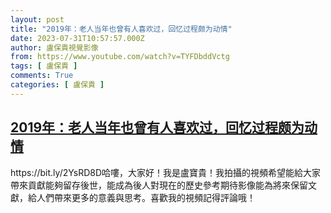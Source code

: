```yaml
---
layout: post
title: "2019年：老人当年也曾有人喜欢过，回忆过程颇为动情"
date: 2023-07-31T10:57:57.000Z
author: 盧保貴視覺影像
from: https://www.youtube.com/watch?v=TYFDbddVctg
tags: [ 盧保貴 ]
comments: True
categories: [ 盧保貴 ]
---
```

<!--1690801077000-->
[2019年：老人当年也曾有人喜欢过，回忆过程颇为动情](https://www.youtube.com/watch?v=TYFDbddVctg)
------

<div>
https://bit.ly/2YsRD8D哈嘍，大家好！我是盧寶貴！我拍攝的視頻希望能給大家帶來貢獻能夠留存後世，能成為後人對現在的歷史參考期待影像能為將來保留文獻，給人們帶來更多的意義與思考。喜歡我的視頻記得評論哦！
</div>
